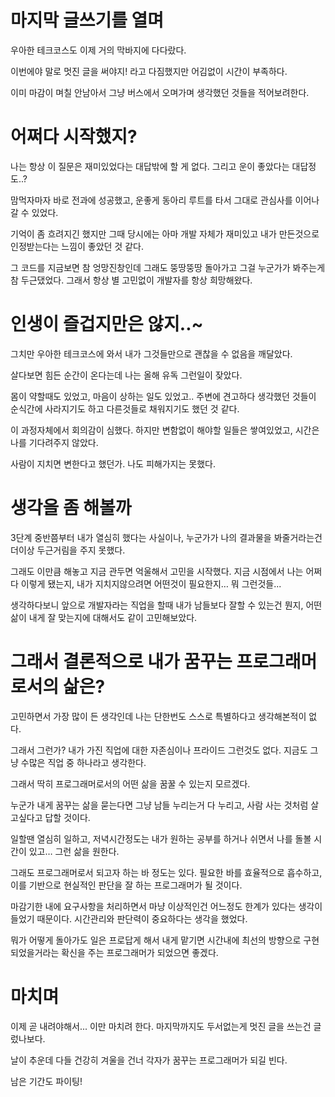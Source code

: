 
# 마지막 글쓰기를 열며

우아한 테크코스도 이제 거의 막바지에 다다랐다.  

이번에야 말로 멋진 글을 써야지! 라고 다짐했지만 어김없이 시간이 부족하다.

이미 마감이 며칠 안남아서 그냥 버스에서 오며가며 생각했던 것들을 적어보려한다. 

# 어쩌다 시작했지?

나는 항상 이 질문은 재미있었다는 대답밖에 할 게 없다. 그리고 운이 좋았다는 대답정도..?  

맘먹자마자 바로 전과에 성공했고, 운좋게 동아리 루트를 타서 그대로 관심사를 이어나갈 수 있었다.  

기억이 좀 흐려지긴 했지만 그때 당시에는 아마 개발 자체가 재미있고 내가 만든것으로 인정받는다는 느낌이 좋았던 것 같다.  

그 코드를 지금보면 참 엉망진창인데 그래도 뚱땅뚱땅 돌아가고 그걸 누군가가 봐주는게 참 두근댔었다. 그래서 항상 별 고민없이 개발자를 항상 희망해왔다. 

# 인생이 즐겁지만은 않지..~

그치만 우아한 테크코스에 와서 내가 그것들만으로 괜찮을 수 없음을 깨달았다.  

살다보면 힘든 순간이 온다는데 나는 올해 유독 그런일이 잦았다.  

몸이 약할때도 있었고, 마음이 상하는 일도 있었고.. 주변에 견고하다 생각했던 것들이 순식간에 사라지기도 하고 다른것들로 채워지기도 했던 것 같다.  

이 과정자체에서 회의감이 심했다. 하지만 변함없이 해야할 일들은 쌓여있었고, 시간은 나를 기다려주지 않았다.  

사람이 지치면 변한다고 했던가. 나도 피해가지는 못했다. 

# 생각을 좀 해볼까

3단계 중반쯤부터 내가 열심히 했다는 사실이나, 누군가가 나의 결과물을 봐줄거라는건 더이상 두근거림을 주지 못했다.  

그래도 이만큼 해놓고 지금 관두면 억울해서 고민을 시작했다. 지금 시점에서 나는 어쩌다 이렇게 됐는지, 내가 지치지않으려면 어떤것이 필요한지… 뭐 그런것들...  

생각하다보니 앞으로 개발자라는 직업을 할때 내가 남들보다 잘할 수 있는건 뭔지, 어떤 삶이 내게 잘 맞는지에 대해서도 같이 고민해보았다.

# 그래서 결론적으로 ****내가 꿈꾸는 프로그래머로서의 삶은?****

고민하면서 가장 많이 든 생각인데 나는 단한번도 스스로 특별하다고 생각해본적이 없다.  

그래서 그런가? 내가 가진 직업에 대한 자존심이나 프라이드 그런것도 없다. 지금도 그냥 수많은 직업 중 하나라고 생각한다.  

그래서 딱히 프로그래머로서의 어떤 삶을 꿈꿀 수 있는지 모르겠다.  

누군가 내게 꿈꾸는 삶을 묻는다면 그냥  남들 누리는거 다 누리고, 사람 사는 것처럼 살고싶다고 답할 것이다.

일할땐 열심히 일하고,  저녁시간정도는 내가 원하는 공부를 하거나 쉬면서 나를 돌볼 시간이 있고… 그런 삶을 원한다.   
  
그래도 프로그래머로서 되고자 하는 바 정도는 있다. 필요한 바를 효율적으로 흡수하고, 이를 기반으로 현실적인 판단을 잘 하는 프로그래머가 될 것이다.  

마감기한 내에 요구사항을 처리하면서 마냥 이상적인건 어느정도 한계가 있다는 생각이 들었기 때문이다. 시간관리와 판단력이 중요하다는 생각을 했었다.  

뭐가 어떻게 돌아가도 일은 프로답게 해서 내게 맡기면 시간내에 최선의 방향으로 구현되었을거라는 확신을 주는 프로그래머가 되었으면 좋겠다.  

# 마치며

이제 곧 내려야해서... 이만 마치려 한다. 마지막까지도 두서없는게 멋진 글을 쓰는건 글렀나보다.  

날이 추운데 다들 건강히 겨울을 건너 각자가 꿈꾸는 프로그래머가 되길 빈다.

남은 기간도 파이팅!
